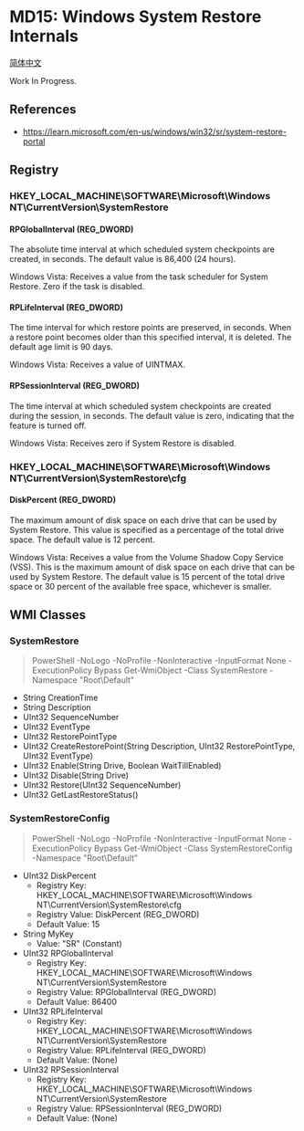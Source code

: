 ﻿# MD15: Windows System Restore Internals

[简体中文](ReadMe.zh-CN.md)

Work In Progress.

## References

- https://learn.microsoft.com/en-us/windows/win32/sr/system-restore-portal

## Registry

### HKEY_LOCAL_MACHINE\SOFTWARE\Microsoft\Windows NT\CurrentVersion\SystemRestore

#### RPGlobalInterval (REG_DWORD)

The absolute time interval at which scheduled system checkpoints are created,
in seconds. The default value is 86,400 (24 hours).

Windows Vista: Receives a value from the task scheduler for System Restore.
Zero if the task is disabled.

#### RPLifeInterval (REG_DWORD)

The time interval for which restore points are preserved, in seconds. When a
restore point becomes older than this specified interval, it is deleted. The
default age limit is 90 days.

Windows Vista: Receives a value of UINTMAX.

#### RPSessionInterval (REG_DWORD)

The time interval at which scheduled system checkpoints are created during the
session, in seconds. The default value is zero, indicating that the feature is
turned off.

Windows Vista: Receives zero if System Restore is disabled.

### HKEY_LOCAL_MACHINE\SOFTWARE\Microsoft\Windows NT\CurrentVersion\SystemRestore\cfg

#### DiskPercent (REG_DWORD)

The maximum amount of disk space on each drive that can be used by System
Restore. This value is specified as a percentage of the total drive space.
The default value is 12 percent.

Windows Vista: Receives a value from the Volume Shadow Copy Service (VSS).
This is the maximum amount of disk space on each drive that can be used by
System Restore. The default value is 15 percent of the total drive space or
30 percent of the available free space, whichever is smaller.

## WMI Classes

### SystemRestore

> PowerShell -NoLogo -NoProfile -NonInteractive -InputFormat None -ExecutionPolicy Bypass Get-WmiObject -Class SystemRestore -Namespace "Root\Default"

- String CreationTime
- String Description
- UInt32 SequenceNumber
- UInt32 EventType
- UInt32 RestorePointType
- UInt32 CreateRestorePoint(String Description, UInt32 RestorePointType, UInt32 EventType)
- UInt32 Enable(String Drive, Boolean WaitTillEnabled)
- UInt32 Disable(String Drive)
- UInt32 Restore(UInt32 SequenceNumber)
- UInt32 GetLastRestoreStatus()

### SystemRestoreConfig

> PowerShell -NoLogo -NoProfile -NonInteractive -InputFormat None -ExecutionPolicy Bypass Get-WmiObject -Class SystemRestoreConfig -Namespace "Root\Default"

- UInt32 DiskPercent
  - Registry Key: HKEY_LOCAL_MACHINE\SOFTWARE\Microsoft\Windows NT\CurrentVersion\SystemRestore\cfg
  - Registry Value: DiskPercent (REG_DWORD)
  - Default Value: 15
- String MyKey
  - Value: "SR" (Constant)
- UInt32 RPGlobalInterval
  - Registry Key: HKEY_LOCAL_MACHINE\SOFTWARE\Microsoft\Windows NT\CurrentVersion\SystemRestore
  - Registry Value: RPGlobalInterval (REG_DWORD)
  - Default Value: 86400
- UInt32 RPLifeInterval
  - Registry Key: HKEY_LOCAL_MACHINE\SOFTWARE\Microsoft\Windows NT\CurrentVersion\SystemRestore
  - Registry Value: RPLifeInterval (REG_DWORD)
  - Default Value: (None)
- UInt32 RPSessionInterval
  - Registry Key: HKEY_LOCAL_MACHINE\SOFTWARE\Microsoft\Windows NT\CurrentVersion\SystemRestore
  - Registry Value: RPSessionInterval (REG_DWORD)
  - Default Value: (None)
